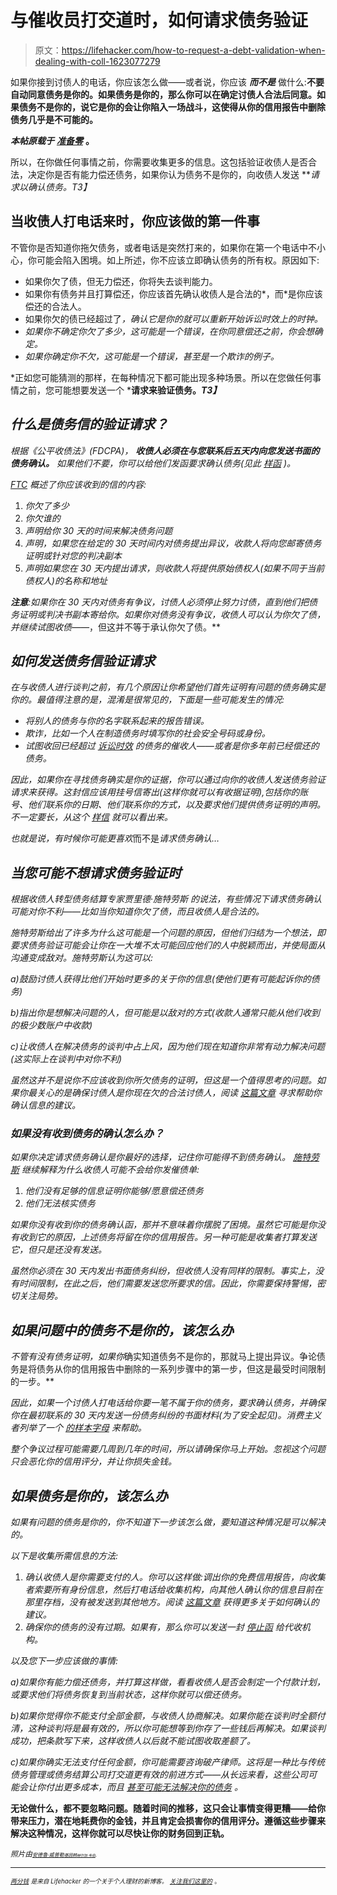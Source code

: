 # 与催收员打交道时，如何请求债务验证

> 原文：<https://lifehacker.com/how-to-request-a-debt-validation-when-dealing-with-coll-1623077279>

如果你接到讨债人的电话，你应该怎么做——或者说，你应该 ***而不是*** 做什么:**不要自动同意债务是你的。如果债务是你的，那么你可以在确定讨债人合法后同意。如果债务不是你的，说它是你的会让你陷入一场战斗，这使得从你的信用报告中删除债务几乎是不可能的。**



***本帖原载于*** [***准备零***](http://blog.readyforzero.com/how-to-send-a-request-for-validation-of-debt-letter/) **。**

所以，在你做任何事情之前，你需要收集更多的信息。这包括验证收债人是否合法，决定你是否有能力偿还债务，如果你认为债务不是你的，向收债人发送 ***请求以确认债务。*T3】**

## 当收债人打电话来时，你应该做的第一件事

不管你是否知道你拖欠债务，或者电话是突然打来的，如果你在第一个电话中不小心，你可能会陷入困境。如上所述，你不应该立即确认债务的所有权。原因如下:

*   如果你欠了债，但无力偿还，你将失去谈判能力。
*   如果你有债务并且打算偿还，你应该首先确认收债人是合法的*，而*是你应该偿还的合法人。
*   如果你欠的债已经超过了[](http://blog.readyforzero.com/what-is-the-statute-of-limitations-on-debt/)*，确认它是你的就可以重新开始诉讼时效上的时钟。*
*   *如果你不确定你欠了多少，这可能是一个错误，在你同意偿还之前，你会想确定。*
*   *如果你确定你不欠，这可能是一个错误，甚至是一个欺诈的例子。*

*正如您可能猜测的那样，在每种情况下都可能出现多种场景。所以在您做任何事情之前，您可能想要发送一个 ***请求来验证债务。*T3】***

## *什么是债务信的验证请求？*

*根据《公平收债法》(FDCPA)， ***收债人必须在与您联系后五天内向您发送书面的债务确认。*** 如果他们不要，你可以给他们发函要求确认债务(见此 [样函](http://credit.about.com/od/debtcollection/qt/validationltr.htm) )。*

*[FTC](http://www.ftc.gov/enforcement/rules/rulemaking-regulatory-reform-proceedings/fair-debt-collection-practices-act-text#809) 概述了你应该收到的信的内容:*

1.  *你欠了多少*
2.  *你欠谁的*
3.  *声明给你 30 天的时间来解决债务问题*
4.  *声明，如果您在给定的 30 天时间内对债务提出异议，收款人将向您邮寄债务证明或针对您的判决副本*
5.  *声明如果您在 30 天内提出请求，则收款人将提供原始债权人(如果不同于当前债权人)的名称和地址*

***注意**:如果你在 30 天内对债务有争议，讨债人必须停止努力讨债，直到他们把债务证明或判决书副本寄给你。如果你对债务没有争议，收债人可以认为你欠了债，并继续试图收债——*，但这并不等于承认你欠了债。**

## *如何发送债务信验证请求*

*在与收债人进行谈判之前，有几个原因让你希望他们首先证明有问题的债务确实是你的。最值得注意的是，混淆是很常见的，下面是一些可能发生的情况:*

*   *将别人的债务与你的名字联系起来的报告错误。*
*   *欺诈，比如一个人在制造债务时填写你的社会安全号码或身份。*
*   **试图收回已经超过* [*诉讼时效*](http://blog.readyforzero.com/what-is-the-statute-of-limitations-on-debt/) *的债务的催收人——或者是你多年前已经偿还的债务。**

*因此，如果你在寻找债务确实是你的证据，你可以通过向你的收债人发送债务验证请求来获得。这封信应该用挂号信寄出(这样你就可以有收据证明),包括你的账号、他们联系你的日期、他们联系你的方式，以及要求他们提供债务证明的声明。不一定要长，从这个 [样信](http://credit.about.com/od/debtcollection/qt/validationltr.htm) 就可以看出来。*

*也就是说，有时候你可能更喜欢*而不是*请求债务确认…*

## *当您可能不想请求债务验证时*

*根据收债人转型债务结算专家贾里德·施特劳斯 的说法，有些情况下请求债务确认可能对你不利——比如当你知道你欠了债，而且收债人是合法的。*

*施特劳斯给出了许多为什么这可能是一个问题的原因，但他们归结为一个想法，即要求债务验证可能会让你在一大堆不太可能回应他们的人中脱颖而出，并使局面从沟通变成敌对。施特劳斯认为这可以:*

*a)鼓励讨债人获得比他们开始时更多的关于你的信息(使他们更有可能起诉你的债务)*

*b)指出你是想解决问题的人，但可能是以敌对的方式(收款人通常只能从他们收到的极少数账户中收款)*

*c)让收债人在解决债务的谈判中占上风，因为他们现在知道你非常有动力解决问题(这实际上在谈判中对你不利)*

*虽然这并不是说你不应该收到你所欠债务的证明，但这是一个值得思考的问题。如果你最关心的是确保讨债人是你现在欠的合法讨债人，阅读 [这篇文章](http://blog.credit.com/2013/04/debt_collectors_killing_your_credit/) 寻求帮助你确认信息的建议。*

### *如果没有收到债务的确认怎么办？*

*如果你决定请求债务确认是你最好的选择，记住你可能得不到债务确认。 [施特劳斯](http://www.avoidbk.com/debt-validation-letter/) 继续解释为什么收债人可能不会给你发催债单:*

1.  *他们没有足够的信息证明你能够/愿意偿还债务*
2.  *他们无法核实债务*

*如果你没有收到你的债务确认函，那并不意味着你摆脱了困境。虽然它可能是你没有收到它的原因，上述债务将留在你的信用报告。另一种可能是收集者打算发送它，但只是还没有发送。*

*虽然你必须在 30 天内发出书面债务纠纷，但收债人没有同样的限制。事实上，没有时间限制，在此之后，他们需要发送您所要求的信。因此，你需要保持警惕，密切关注局势。*

## *如果问题中的债务不是你的，该怎么办*

*不管有没有债务证明，如果你*确实知道债务不是你的，那就马上提出异议。争论债务是将债务从你的信用报告中删除的一系列步骤中的第一步，但这是最受时间限制的一步。**

*因此，如果一个讨债人打电话给你要一笔不属于你的债务，要求确认债务，并确保你在最初联系的 30 天内发送一份债务纠纷的书面材料(为了安全起见)。消费主义者列举了一个 [的样本字母](http://consumerist.com/2007/07/18/sample-letter-for-disputing-a-debt-collection-notice/) 来帮助。*

*整个争议过程可能需要几周到几年的时间，所以请确保你马上开始。忽视这个问题只会恶化你的信用评分，并让你损失金钱。*

## *如果债务是你的，该怎么办*

*如果有问题的债务是你的，你不知道下一步该怎么做，要知道这种情况是可以解决的。*

*以下是收集所需信息的方法:*

1.  *确认收债人是你需要支付的人。你可以这样做:调出你的免费信用报告，向收集者索要所有身份信息，然后打电话给收集机构，向其他人确认你的信息目前在那里存档，没有被发送到其他地方。阅读 [这篇文章](http://blog.credit.com/2013/04/debt_collectors_killing_your_credit/) 获得更多关于如何确认的建议。*
2.  *确保你的债务的没有过期。如果有，那么你可以发送一封 [停止函](http://credit.about.com/od/debtcollection/a/ceaseanddesist.htm) 给代收机构。*

*以及您下一步应该做的事情:*

*a)如果你有能力偿还债务，并打算这样做，看看收债人是否会制定一个付款计划，或要求他们将债务恢复到当前状态，这样你就可以偿还债务。*

*b)如果你觉得你不能支付全部金额，与收债人协商解决。如果你能在谈判时全额付清，这种谈判将是最有效的，所以你可能想等到你存了一些钱后再解决。如果谈判成功，把条款写下来，这样收债人以后就不能试图收取差额了。*

*c)如果你确实无法支付任何金额，你可能需要咨询破产律师。这将是一种比与传统债务管理或债务结算公司打交道更有效的前进方式——从长远来看，这些公司可能会让你付出更多成本，而且 [甚至可能无法解决你的债务](http://blog.readyforzero.com/debt-settlement-may-not-provide-the-relief-youd-expect/) 。*

****无论做什么，都不要忽略问题。随着时间的推移，这只会让事情变得更糟——给你带来压力，潜在地耗费你的金钱，并且肯定会损害你的信用评分。遵循这些步骤来解决这种情况，这样你就可以尽快让你的财务回到正轨。****

*<small>照片由</small>[<small></small>](https://www.flickr.com/photos/86530412@N02/)<small><small>[<small>安德鲁·威普勒</small>](https://www.flickr.com/photos/andrewwippler/)<small>[<small>基因韩</small>](https://www.flickr.com/photos/larimdame/)<small>[<small>赫尔加·韦伯</small>](https://www.flickr.com/photos/helga/)<small><small>。</small></small></small></small></small></small>*

* * *

*<small>[*<small>两分钱</small>*](http://twocents.lifehacker.com/) *<small>是来自 Lifehacker 的一个关于个人理财的新博客。</small>* [*<small>关注我们这里的</small>*](https://twitter.com/TwoCentsLH) <small>*。*</small></small>*

*<small></small>*